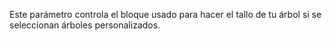 Este parámetro controla el bloque usado para hacer el tallo de tu árbol si se seleccionan árboles personalizados.